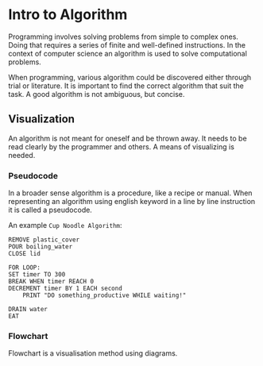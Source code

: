 # Intro to Algorithm

Programming involves solving problems from simple to complex ones. Doing that requires a series of finite and well-defined instructions. In the context of computer science an algorithm is used to solve computational problems.

When programming, various algorithm could be discovered either through trial or literature. It is important to find the correct algorithm that suit the task. A good algorithm is not ambiguous, but concise.

## Visualization

An algorithm is not meant for oneself and be thrown away. It needs to be read clearly by the programmer and others. A means of visualizing is needed.

### Pseudocode

In a broader sense algorithm is a procedure, like a recipe or manual. When representing an algorithm using english keyword in a line by line instruction it is called a pseudocode.

An example `Cup Noodle Algorithm`:

```pseudo
REMOVE plastic_cover
POUR boiling_water
CLOSE lid

FOR LOOP:
SET timer TO 300
BREAK WHEN timer REACH 0
DECREMENT timer BY 1 EACH second
    PRINT "DO something_productive WHILE waiting!"

DRAIN water
EAT
```

### Flowchart

Flowchart is a visualisation method using diagrams. 

